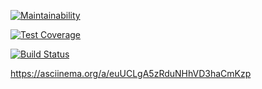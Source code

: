 [![Maintainability](https://api.codeclimate.com/v1/badges/a34f04cbaacfb2f4c580/maintainability)](https://codeclimate.com/github/aimmlegate/project-lvl3-s310/maintainability)

[![Test Coverage](https://api.codeclimate.com/v1/badges/a34f04cbaacfb2f4c580/test_coverage)](https://codeclimate.com/github/aimmlegate/project-lvl3-s310/test_coverage)

[![Build Status](https://travis-ci.org/aimmlegate/project-lvl3-s310.svg?branch=master)](https://travis-ci.org/aimmlegate/project-lvl3-s310)

https://asciinema.org/a/euUCLgA5zRduNHhVD3haCmKzp